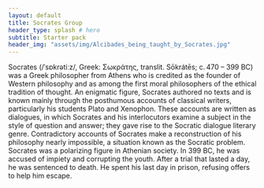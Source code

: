 ```yaml
---
layout: default
title: Socrates Group
header_type: splash # hero
subtitle: Starter pack
header_img: "assets/img/Alcibades_being_taught_by_Socrates.jpg"
---
```


Socrates (/ˈsɒkrətiːz/, Greek: Σωκράτης, translit. Sōkrátēs; c. 470 – 399 BC) was a Greek philosopher from Athens who is credited as the founder of Western philosophy and as among the first moral philosophers of the ethical tradition of thought. An enigmatic figure, Socrates authored no texts and is known mainly through the posthumous accounts of classical writers, particularly his students Plato and Xenophon. These accounts are written as dialogues, in which Socrates and his interlocutors examine a subject in the style of question and answer; they gave rise to the Socratic dialogue literary genre. Contradictory accounts of Socrates make a reconstruction of his philosophy nearly impossible, a situation known as the Socratic problem. Socrates was a polarizing figure in Athenian society. In 399 BC, he was accused of impiety and corrupting the youth. After a trial that lasted a day, he was sentenced to death. He spent his last day in prison, refusing offers to help him escape.
